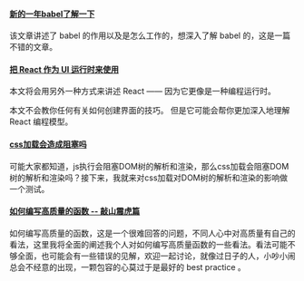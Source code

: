 
#### [**新的一年babel了解一下**](https://juejin.im/post/5c20e870e51d4548ac6f6956?utm_source=gold_browser_extension)

该文章讲述了 babel 的作用以及是怎么工作的，想深入了解 babel 的，这是一篇不错的文章。

#### [**把 React 作为 UI 运行时来使用**](https://segmentfault.com/a/1190000018141328)

本文将会用另外一种方式来讲述 React —— 因为它更像是一种编程运行时。

本文不会教你任何有关如何创建界面的技巧。 但是它可能会帮你更加深入地理解 React 编程模型。

#### [**css加载会造成阻塞吗**](https://segmentfault.com/a/1190000018130499)

可能大家都知道，js执行会阻塞DOM树的解析和渲染，那么css加载会阻塞DOM树的解析和渲染吗？接下来，我就来对css加载对DOM树的解析和渲染的影响做一个测试。

#### [**如何编写高质量的函数 -- 敲山震虎篇**](https://juejin.im/post/5c6bbf0f6fb9a049ba4224fd)

如何编写高质量的函数，这是一个很难回答的问题，不同人心中对高质量有自己的看法，这里我将全面的阐述我个人对如何编写高质量函数的一些看法。看法可能不够全面，也可能会有一些错误的见解，欢迎一起讨论，就像过日子的人，小吵小闹总会不经意的出现，一颗包容的心莫过于是最好的 best practice 。